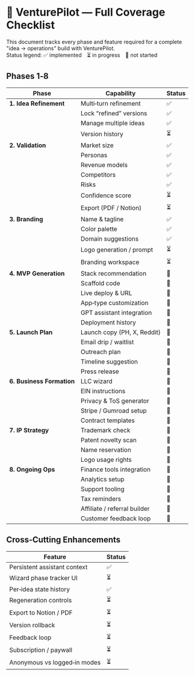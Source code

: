 # 👀 VenturePilot — Full Coverage Checklist

This document tracks every phase and feature required for a complete "idea → operations" build with VenturePilot.  
Status legend: ✅ implemented ⏳ in progress 🔨 not started

## Phases 1‑8

| Phase | Capability | Status |
|-------|------------|--------|
| **1. Idea Refinement** | Multi‑turn refinement | ✅ |
|  | Lock “refined” versions | ✅ |
|  | Manage multiple ideas | ✅ |
|  | Version history | ⏳ |
| **2. Validation** | Market size | ✅ |
|  | Personas | ✅ |
|  | Revenue models | ✅ |
|  | Competitors | ✅ |
|  | Risks | ✅ |
|  | Confidence score | ⏳ |
|  | Export (PDF / Notion) | ⏳ |
| **3. Branding** | Name & tagline | ✅ |
|  | Color palette | ✅ |
|  | Domain suggestions | ✅ |
|  | Logo generation / prompt | ⏳ |
|  | Branding workspace | ⏳ |
| **4. MVP Generation** | Stack recommendation | 🔨 |
|  | Scaffold code | 🔨 |
|  | Live deploy & URL | 🔨 |
|  | App‑type customization | 🔨 |
|  | GPT assistant integration | 🔨 |
|  | Deployment history | 🔨 |
| **5. Launch Plan** | Launch copy (PH, X, Reddit) | 🔨 |
|  | Email drip / waitlist | 🔨 |
|  | Outreach plan | 🔨 |
|  | Timeline suggestion | 🔨 |
|  | Press release | 🔨 |
| **6. Business Formation** | LLC wizard | 🔨 |
|  | EIN instructions | 🔨 |
|  | Privacy & ToS generator | 🔨 |
|  | Stripe / Gumroad setup | 🔨 |
|  | Contract templates | 🔨 |
| **7. IP Strategy** | Trademark check | 🔨 |
|  | Patent novelty scan | 🔨 |
|  | Name reservation | 🔨 |
|  | Logo usage rights | 🔨 |
| **8. Ongoing Ops** | Finance tools integration | 🔨 |
|  | Analytics setup | 🔨 |
|  | Support tooling | 🔨 |
|  | Tax reminders | 🔨 |
|  | Affiliate / referral builder | 🔨 |
|  | Customer feedback loop | 🔨 |

## Cross‑Cutting Enhancements

| Feature | Status |
|---------|--------|
| Persistent assistant context | ✅ |
| Wizard phase tracker UI | ⏳ |
| Per‑idea state history | ✅ |
| Regeneration controls | ⏳ |
| Export to Notion / PDF | ⏳ |
| Version rollback | ⏳ |
| Feedback loop | ⏳ |
| Subscription / paywall | ⏳ |
| Anonymous vs logged‑in modes | ⏳ |
